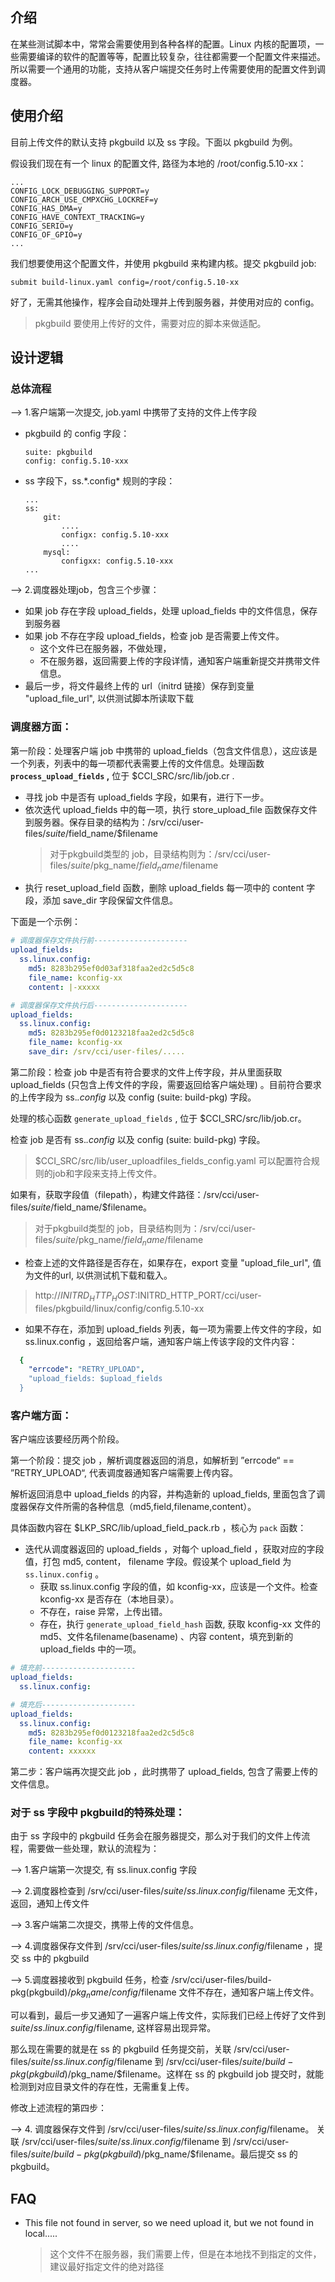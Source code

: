## 介绍

在某些测试脚本中，常常会需要使用到各种各样的配置。Linux 内核的配置项，一些需要编译的软件的配置等等，配置比较复杂，往往都需要一个配置文件来描述。所以需要一个通用的功能，支持从客户端提交任务时上传需要使用的配置文件到调度器。

## 使用介绍

目前上传文件的默认支持 pkgbuild 以及 ss 字段。下面以 pkgbuild 为例。

假设我们现在有一个 linux 的配置文件, 路径为本地的 /root/config.5.10-xx：
```
...
CONFIG_LOCK_DEBUGGING_SUPPORT=y
CONFIG_ARCH_USE_CMPXCHG_LOCKREF=y
CONFIG_HAS_DMA=y
CONFIG_HAVE_CONTEXT_TRACKING=y
CONFIG_SERIO=y
CONFIG_OF_GPIO=y
...
```
我们想要使用这个配置文件，并使用 pkgbuild 来构建内核。提交 pkgbuild job:
```
submit build-linux.yaml config=/root/config.5.10-xx
```

好了，无需其他操作，程序会自动处理并上传到服务器，并使用对应的 config。

> pkgbuild 要使用上传好的文件，需要对应的脚本来做适配。

## 设计逻辑

### 总体流程

  —> 1.客户端第一次提交, job.yaml 中携带了支持的文件上传字段

  - pkgbuild 的 config 字段：
    ```
    suite: pkgbuild
    config: config.5.10-xxx
    ```
  - ss 字段下，ss.\*.config\* 规则的字段：
    ```
    ...
    ss:
        git:
            ....
            configx: config.5.10-xxx
            ....
        mysql:
            configxx: config.5.10-xxx
    ...
    ```

  —> 2.调度器处理job，包含三个步骤：

  - 如果 job 存在字段 upload_fields，处理 upload_fields 中的文件信息，保存到服务器
  - 如果 job 不存在字段 upload_fields，检查 job 是否需要上传文件。
    - 这个文件已在服务器，不做处理，
    - 不在服务器，返回需要上传的字段详情，通知客户端重新提交并携带文件信息。
  - 最后一步，将文件最终上传的 url（initrd 链接）保存到变量 "upload_file_url", 以供测试脚本所读取下载


### 调度器方面：

第一阶段：处理客户端 job 中携带的 upload_fields（包含文件信息），这应该是一个列表，列表中的每一项都代表需要上传的文件信息。处理函数 **`process_upload_fields` ,** 位于  $CCI_SRC/src/lib/job.cr .

- 寻找 job 中是否有 upload_fields 字段，如果有，进行下一步。
- 依次迭代 upload_fields 中的每一项，执行  store_upload_file 函数保存文件到服务器。保存目录的结构为：/srv/cci/user-files/$suite/$field_name/$filename
  > 对于pkgbuild类型的 job，目录结构则为：/srv/cci/user-files/$suite/$pkg_name/$field_name/$filename
- 执行 reset_upload_field 函数，删除 upload_fields 每一项中的 content 字段，添加 save_dir 字段保留文件信息。

下面是一个示例：

```yaml
# 调度器保存文件执行前---------------------
upload_fields:
  ss.linux.config:
    md5: 8283b295ef0d03af318faa2ed2c5d5c8
    file_name: kconfig-xx
    content: |-xxxxx

# 调度器保存文件执行后---------------------
upload_fields:
  ss.linux.config:
    md5: 8283b295ef0d0123218faa2ed2c5d5c8
    file_name: kconfig-xx
    save_dir: /srv/cci/user-files/.....
```

第二阶段：检查  job 中是否有符合要求的文件上传字段，并从里面获取 upload_fields (只包含上传文件的字段，需要返回给客户端处理) 。目前符合要求的上传字段为  ss.*.config* 以及 config (suite: build-pkg) 字段。

处理的核心函数 `generate_upload_fields` , 位于 $CCI_SRC/src/lib/job.cr。

检查 job  是否有 ss.*.config* 以及 config (suite: build-pkg) 字段。

> $CCI_SRC/src/lib/user_uploadfiles_fields_config.yaml 可以配置符合规则的job和字段来支持上传文件。

如果有，获取字段值（filepath），构建文件路径：/srv/cci/user-files/$suite/$field_name/$filename。
 > 对于pkgbuild类型的 job，目录结构则为：/srv/cci/user-files/$suite/$pkg_name/$field_name/$filename

- 检查上述的文件路径是否存在，如果存在，export 变量 "upload_file_url", 值为文件的url, 以供测试机下载和载入。
> http://$INITRD_HTTP_HOST:$INITRD_HTTP_PORT/cci/user-files/pkgbuild/linux/config/config.5.10-xx
- 如果不存在，添加到 upload_fields 列表，每一项为需要上传文件的字段，如 ss.linux.config ，返回给客户端，通知客户端上传该字段的文件内容：

```yaml
  {
    "errcode": "RETRY_UPLOAD",
    "upload_fields: $upload_fields
  }
```

### 客户端方面：

客户端应该要经历两个阶段。

第一个阶段：提交 job ，解析调度器返回的消息，如解析到 ”errcode“ == ”RETRY_UPLOAD“, 代表调度器通知客户端需要上传内容。

解析返回消息中 upload_fields 的内容，并构造新的 upload_fields, 里面包含了调度器保存文件所需的各种信息（md5,field,filename,content）。

具体函数内容在 $LKP_SRC/lib/upload_field_pack.rb ，核心为 `pack` 函数：

- 迭代从调度器返回的 upload_fields ，对每个 upload_field ，获取对应的字段值，打包 md5, content， filename 字段。假设某个 upload_field 为 `ss.linux.config` 。
    - 获取 ss.linux.config 字段的值，如 kconfig-xx，应该是一个文件。检查 kconfig-xx 是否存在（本地目录）。
    - 不存在，raise 异常，上传出错。
    - 存在，执行 `generate_upload_field_hash` 函数, 获取  kconfig-xx 文件的 md5、文件名filename(basename) 、内容 content，填充到新的 upload_fields 中的一项。

```yaml
# 填充前---------------------
upload_fields:
  ss.linux.config:

# 填充后---------------------
upload_fields:
  ss.linux.config:
    md5: 8283b295ef0d0123218faa2ed2c5d5c8
    file_name: kconfig-xx
	content: xxxxxx
```

第二步：客户端再次提交此 job ，此时携带了 upload_fields, 包含了需要上传的文件信息。

### 对于 ss 字段中 pkgbuild的特殊处理：

由于 ss 字段中的 pkgbuild 任务会在服务器提交，那么对于我们的文件上传流程，需要做一些处理，默认的流程为：

  —> 1.客户端第一次提交, 有 ss.linux.config 字段

  —> 2.调度器检查到 /srv/cci/user-files/$suite/ss.linux.config/$filename 无文件，返回，通知上传文件

  —> 3.客户端第二次提交，携带上传的文件信息。

  —> 4.调度器保存文件到 /srv/cci/user-files/$suite/ss.linux.config/$filename ，提交 ss 中的 pkgbuild

  —> 5.调度器接收到 pkgbuild 任务，检查 /srv/cci/user-files/build-pkg(pkgbuild)/$pkg_name/config/$filename 文件不存在，通知客户端上传文件。

可以看到，最后一步又通知了一遍客户端上传文件，实际我们已经上传好了文件到 $suite/ss.linux.config/$filename, 这样容易出现异常。

那么现在需要的就是在 ss 的 pkgbuild 任务提交前，关联 /srv/cci/user-files/$suite/ss.linux.config/$filename 到  /srv/cci/user-files/$suite/build-pkg(pkgbuild)/$pkg_name/$filename。这样在 ss 的 pkgbuild job 提交时，就能检测到对应目录文件的存在性，无需重复上传。

修改上述流程的第四步：

 —> 4. 调度器保存文件到 /srv/cci/user-files/$suite/ss.linux.config/$filename。
 关联 /srv/cci/user-files/$suite/ss.linux.config/$filename 到  /srv/cci/user-files/$suite/build-pkg(pkgbuild)/$pkg_name/$filename。最后提交 ss  的 pkgbuild。


## FAQ

- This file not found in server, so we need upload it, but we not found in local.....
  > 这个文件不在服务器，我们需要上传，但是在本地找不到指定的文件，建议最好指定文件的绝对路径

